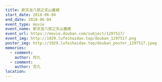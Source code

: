 ```yaml
---
title: 新天龙八部之天山童姥
start_date: 2018-06-04
end_date: 2018-06-04
event_type: movie
event_name: 新天龙八部之天山童姥
event_url: https://movie.douban.com/subject/1297517/
event_img: http://1929.lufeihaidao.top/douban_1297517.png
poster_img: http://1929.lufeihaidao.top/douban_poster_1297517.jpeg
memories:
  - comment: 
    author: 时九
  - comment: 
    author: 念九
location: 
---
```

